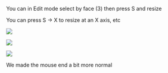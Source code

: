 You can in Edit mode select by face (3) then press S and resize

You can press S → X to resize at an X axis, etc

![](https://i.imgur.com/EC7m4xE.png)

![](https://i.imgur.com/hmGdpJH.png)

![](https://i.imgur.com/1pZ6uvB.png)

We made the mouse end a bit more normal